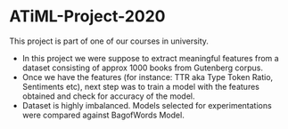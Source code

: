 # ATiML-Project-2020

This project is part of one of our courses in university. 
- In this project we were suppose to extract meaningful features from a dataset consisting of approx 1000 books from Gutenberg corpus. 
- Once we have the features (for instance: TTR aka Type Token Ratio, Sentiments etc), next step was to train a model with the features obtained and check for accuracy of the model. 
- Dataset is highly imbalanced. Models selected for experimentations were compared against BagofWords Model. 
